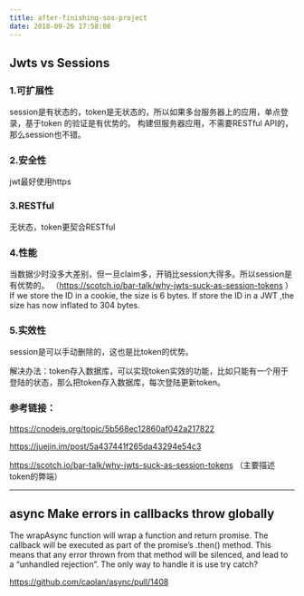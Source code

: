 ```yaml
---
title: after-finishing-sos-project
date: 2018-09-26 17:58:08
---
```


## Jwts vs Sessions

### 1.可扩展性
session是有状态的，token是无状态的，所以如果多台服务器上的应用，单点登录，基于token 的验证是有优势的。
构建但服务器应用，不需要RESTful API的，那么session也不错。
### 2.安全性
jwt最好使用https
### 3.RESTful
无状态，token更契合RESTful
### 4.性能
当数据少时没多大差别，但一旦claim多，开销比session大得多。所以session是有优势的。
（https://scotch.io/bar-talk/why-jwts-suck-as-session-tokens ）
If we store the ID in a cookie, the size is 6 bytes. If store the ID in a JWT ,the size has now inflated to 304 bytes.

### 5.实效性

session是可以手动删除的，这也是比token的优势。

解决办法：token存入数据库，可以实现token实效的功能，比如只能有一个用于登陆的状态，那么把token存入数据库，每次登陆更新token。


### 参考链接：
https://cnodejs.org/topic/5b568ec12860af042a217822

https://juejin.im/post/5a437441f265da43294e54c3

https://scotch.io/bar-talk/why-jwts-suck-as-session-tokens （主要描述token的弊端）

---

## async Make errors in callbacks throw globally

The wrapAsync function will wrap a function and return promise.
The callback will be executed as part of the promise’s .then() method.
This means that any error thrown from that method will be silenced, and lead to a “unhandled rejection”.
The only way to handle it is use try catch?

https://github.com/caolan/async/pull/1408


